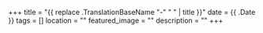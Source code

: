 +++
title = "{{ replace .TranslationBaseName "-" " " | title }}"
date = {{ .Date }}
tags = []
location = ""
featured_image = ""
description = ""
+++

